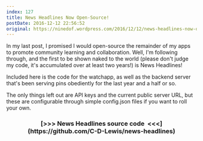 ```yaml
---
index: 127
title: News Headlines Now Open-Source!
postDate: 2016-12-12 22:56:52
original: https://ninedof.wordpress.com/2016/12/12/news-headlines-now-open-source/
---
```


In my last post, I promised I would open-source the remainder of my apps to promote community learning and collaboration. Well, I'm following through, and the first to be shown naked to the world (please don't judge my code, it's accumulated over at least two years!) is News Headlines!

Included here is the code for the watchapp, as well as the backend server that's been serving pins obediently for the last year and a half or so.

The only things left out are API keys and the current public server URL, but these are configurable through simple config.json files if you want to roll your own.
<h3 style="text-align:center;"> [&gt;&gt;&gt; News Headlines source code  &lt;&lt;&lt;](https://github.com/C-D-Lewis/news-headlines)</h3>
